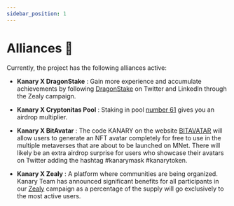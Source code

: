 ```yaml
---
sidebar_position: 1
---
```


# ​Alliances 🤝​

Currently, the project has the following alliances active:

- **Kanary X DragonStake** : Gain more experience and accumulate achievements by following [DragonStake](https://www.dragonstake.io/en) on Twitter and LinkedIn through the Zealy campaign.

- **Kanary X Cryptonitas Pool** : Staking in pool [number 61](https://staking.polkadot.network/#/pools) gives you an airdrop multiplier.

- **Kanary X BitAvatar** : The code KANARY on the website [BITAVATAR](https://polkadot.bitavatar.io/) will allow users to generate an NFT avatar completely for free to use in the multiple metaverses that are about to be launched on MNet. There will likely be an extra airdrop surprise for users who showcase their avatars on Twitter adding the hashtag #kanarymask #kanarytoken.

- **Kanary X Zealy** : A platform where communities are being organized. Kanary Team has announced significant benefits for all participants in our [Zealy](https://zealy.io/c/kanary/invite/IkAfpcJ7L2HaJsjgxbNw6) campaign as a percentage of the supply will go exclusively to the most active users. 